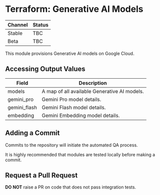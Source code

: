 # Terraform: Generative AI Models

| Channel | Status |
|---|---|
| Stable  | TBC    |
| Beta    | TBC    |

This module provisions Generative AI models on Google Cloud.

## Accessing Output Values

| Field | Description |
|---|---|
| models | A map of all available Generative AI models. |
| gemini_pro | Gemini Pro model details. |
| gemini_flash | Gemini Flash model details. |
| embedding | Gemini Embedding model details. |

## Adding a Commit

Commits to the repository will initiate the automated QA process.

It is highly recommended that modules are tested locally before making a commit.

## Request a Pull Request

__DO NOT__ raise a PR on code that does not pass integration tests.